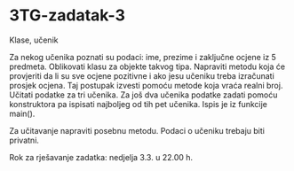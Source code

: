 # 3TG-zadatak-3

Klase, učenik

Za nekog učenika poznati su podaci: ime, prezime i zaključne ocjene iz 5 predmeta. 
Oblikovati klasu za objekte takvog tipa. Napraviti metodu koja će provjeriti da li
su sve ocjene pozitivne i ako jesu učeniku treba izračunati prosjek ocjena. Taj postupak
izvesti pomoću metode koja vraća realni broj. Učitati podatke za tri učenika.
Za još dva učenika podatke zadati pomoću konstruktora pa ispisati 
najboljeg od tih pet učenika. Ispis je iz funkcije main().

Za učitavanje napraviti posebnu metodu.
Podaci o učeniku trebaju biti privatni.


Rok za rješavanje zadatka: nedjelja 3.3. u 22.00 h.
